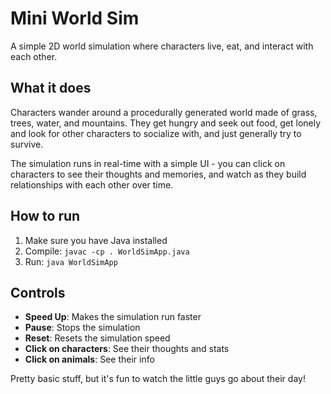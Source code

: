 # Mini World Sim

A simple 2D world simulation where characters live, eat, and interact with each other.

## What it does

Characters wander around a procedurally generated world made of grass, trees, water, and mountains. They get hungry and seek out food, get lonely and look for other characters to socialize with, and just generally try to survive.

The simulation runs in real-time with a simple UI - you can click on characters to see their thoughts and memories, and watch as they build relationships with each other over time.

## How to run

1. Make sure you have Java installed
2. Compile: `javac -cp . WorldSimApp.java`
3. Run: `java WorldSimApp`

## Controls

- **Speed Up**: Makes the simulation run faster
- **Pause**: Stops the simulation
- **Reset**: Resets the simulation speed
- **Click on characters**: See their thoughts and stats
- **Click on animals**: See their info

Pretty basic stuff, but it's fun to watch the little guys go about their day!
